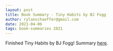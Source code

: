 ```yaml
---
layout: post
title: Book Summary - Tiny Habits by BJ Fogg
author: rylanschaeffer@gmail.com
date: 2021-04-06
tags: book-summaries 2021
---
```


Finished Tiny Habits by BJ Fogg! Summary 
[here](content/learning/book_summaries/fogg_tiny_habits.md).
